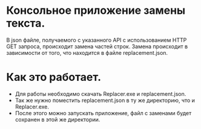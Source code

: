 # Консольное приложение замены текста.
В json файле, получаемого с указанного API с использованием HTTP GET запроса, происходит замена частей строк. Замена происходит в зависимости от того, что находится в файле replacement.json.
# Как это работает.
* Для работы необходимо скачать Replacer.exe и replacement.json. 
* Так же нужно поместить replacement.json в ту же директорию, что и Replacer.exe.
* После этого можно запускать приложение, файл с заменами будет сохранен в этой же директории.

